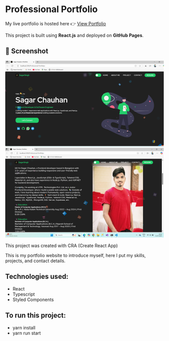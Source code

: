 # Professional Portfolio

My live portfolio is hosted here 👉 [View Portfolio](https://sagarvns.github.io/Professional-Portfoliyo/)

This project is built using **React.js** and deployed on **GitHub Pages**.

## 📸 Screenshot

![Screenshot](public/Scr1.png)
![Screenshot](public/Scr2.png)
 
This project was created with CRA (Create React App)

This is my portfolio website to introduce myself, here I put my skills, projects, and contact details.

## Technologies used:
- React
- Typescript
- Styled Components
 
## To run this project:
- yarn install
- yarn run start
